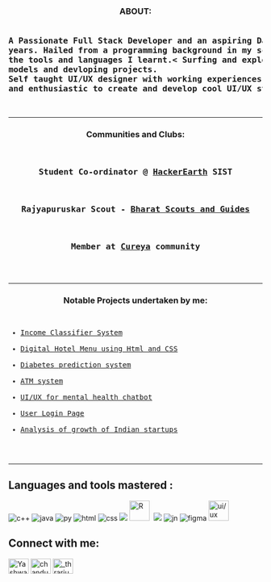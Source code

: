 <h3 align="center">ABOUT:</h3>
<pre>
<h3>A Passionate Full Stack Developer and an aspiring Data Scientist having coding experiences of 4+
years. Hailed from a programming background in my school. Experience in developing projects from 
the tools and languages I learnt.< Surfing and exploring through Data Science and machine learning
models and devloping projects.
Self taught UI/UX designer with working experiences and a good knowledge of using Figma. Curious
and enthusiastic to create and develop cool UI/UX stuffs.</h3>
</pre>
<hr>
<h3 align="center">Communities and Clubs:</h3>
<pre>
<div align="center">
<h3>Student Co-ordinator @ <a href=" ">HackerEarth</a> SIST</h3>
<h3>Rajyapuruskar Scout - <a href=" ">Bharat Scouts and Guides</a></h3>
<h3>Member at <a href=" ">Cureya</a> community</h3>
</div>
</pre>
<hr>


<h3 align="center">Notable Projects undertaken by me:</h3>
<div>
<pre>
<ul>
<li><a href=" ">Income Classifier System</a></li>
<li><a href=" ">Digital Hotel Menu using Html and CSS</a></li>
<li><a href=" ">Diabetes prediction system</a></li>
<li><a href=" ">ATM system</a></li>
<li><a href=" ">UI/UX for mental health chatbot</a></li>
<li><a href=" ">User Login Page</a></li>
<li><a href=" ">Analysis of growth of Indian startups</a></li>
</ul>
</pre>
 <hr>






 ## Languages and tools mastered :
<p align="left"> 
    <img src="https://img.icons8.com/color/48/000000/c-plus-plus-logo.png" alt="c++"/>
    <img src="https://img.icons8.com/color/48/000000/java-coffee-cup-logo.png" alt="java"/>
    <img src="https://img.icons8.com/color/48/000000/python--v1.png" alt="py"/>
    <img src="https://img.icons8.com/color/48/000000/html-5--v1.png" alt="html"/>
    <img src="https://img.icons8.com/color/48/000000/css3.png"/ alt="css">
    <img src="https://img.icons8.com/color/48/000000/sql.png"/>
    <img src="https://image.flaticon.com/icons/png/512/2103/2103694.png" alt="R" width="40" height="40"/>&nbsp;
    <img src="https://img.icons8.com/fluency/48/000000/visual-studio-code-2019.png"/>
    <img src="https://raw.githubusercontent.com/jupyter/jupyter.github.io/master/assets/main-logo.svg" alt="jn"/>    
    <img src="https://img.icons8.com/color/48/000000/figma--v1.png" alt="figma"/>
    <img src="https://www.appschopper.com/assets/service-images/UIUX-Design.svg" alt="ui/ux" width="40" height="40"/>

</p>  

<h2 align="left">Connect with me:</h2>
<p align="left">
<a href="https://www.linkedin.com/in/yashwant-saiarjun-s-v-478794197/" target="blank"><img align="center" src="https://raw.githubusercontent.com/rahuldkjain/github-profile-readme-generator/master/src/images/icons/Social/linked-in-alt.svg" alt="Yashwant Saiarjun" height="30" width="40" /></a>
<a href="https://twitter.com/yashwantsai_918" target="blank"><img align="center" src="https://raw.githubusercontent.com/rahuldkjain/github-profile-readme-generator/master/src/images/icons/Social/twitter.svg" alt="chandu_71202" height="30" width="40" /></a>
<a href="https://www.instagram.com/_thearjunsai_/" target="blank"><img align="center" src="https://raw.githubusercontent.com/rahuldkjain/github-profile-readme-generator/master/src/images/icons/Social/instagram.svg" alt="_thrarjunsai_" height="30" width="40" /></a>
</p> 


